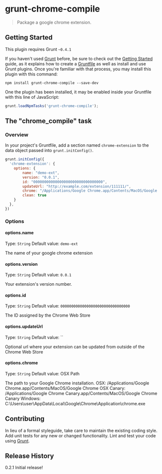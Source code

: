 # grunt-chrome-compile
> Package a google chrome extension.

## Getting Started
This plugin requires Grunt `~0.4.1`

If you haven't used [Grunt](http://gruntjs.com/) before, be sure to check out the [Getting Started](http://gruntjs.com/getting-started) guide, as it explains how to create a [Gruntfile](http://gruntjs.com/sample-gruntfile) as well as install and use Grunt plugins. Once you're familiar with that process, you may install this plugin with this command:

```shell
npm install grunt-chrome-compile --save-dev
```

One the plugin has been installed, it may be enabled inside your Gruntfile with this line of JavaScript:

```js
grunt.loadNpmTasks('grunt-chrome-compile');
```

## The "chrome_compile" task

### Overview
In your project's Gruntfile, add a section named `chrome-extension` to the data object passed into `grunt.initConfig()`.

```js
grunt.initConfig({
  'chrome-extension': {
    options: {
		name: "demo-ext",
		version: "0.0.1",
		id: "00000000000000000000000000000000",
		updateUrl: "http://example.com/extension/111111/",
		chrome: "/Applications/Google Chrome.app/Contents/MacOS/Google Chrome",
		clean: true
    }
  },
})
```
### Options

#### options.name
Type: `String`
Default value: `demo-ext`

The name of your google chrome extension

#### options.version
Type: `String`
Default value: `0.0.1`

Your extension's version number.

#### options.id
Type: `String`
Default value: `00000000000000000000000000000000`

The ID assigned by the Chrome Web Store

#### options.updateUrl
Type: `String`
Default value: ``

Optional url where your extension can be updated from outside of the Chrome Web Store

#### options.chrome
Type: `String`
Default value: OSX Path

The path to your Google Chrome installation.
OSX: /Applications/Google Chrome.app/Contents/MacOS/Google Chrome
OSX Canary: /Applications/Google Chrome Canary.app/Contents/MacOS/Google Chrome Canary
Windows: C:\Users\user\AppData\Local\Google\Chrome\Application\chrome.exe 

## Contributing
In lieu of a formal styleguide, take care to maintain the existing coding style. Add unit tests for any new or changed functionality. Lint and test your code using [Grunt](http://gruntjs.com/).

## Release History
0.2.1 Initial release!
